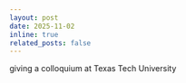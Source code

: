 ```yaml
---
layout: post
date: 2025-11-02
inline: true
related_posts: false
---
```


giving a colloquium at Texas Tech University
